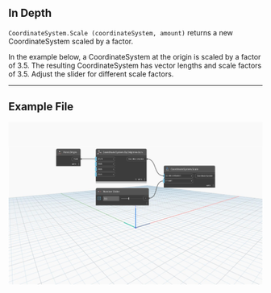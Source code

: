 <!--- Autodesk.DesignScript.Geometry.CoordinateSystem.Scale(coordinateSystem, amount) --->
<!--- LH2OMC6QECNGXILBERSJIZPNQ7BJYOSSOBDJC2VICMMYXJ7BJRUA --->
## In Depth
`CoordinateSystem.Scale (coordinateSystem, amount)` returns a new CoordinateSystem scaled by a factor. 

In the example below, a CoordinateSystem at the origin is scaled by a factor of 3.5. The resulting CoordinateSystem has vector lengths and scale factors of 3.5. Adjust the slider for different scale factors.
___
## Example File

![CoordinateSystem.Scale(coordinateSystem, amount)](./LH2OMC6QECNGXILBERSJIZPNQ7BJYOSSOBDJC2VICMMYXJ7BJRUA_img.jpg)